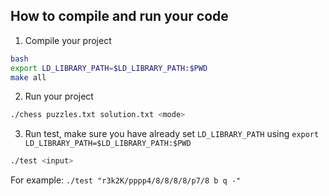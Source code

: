 ## How to compile and run your code
1. Compile your project  
```bash
bash
export LD_LIBRARY_PATH=$LD_LIBRARY_PATH:$PWD
make all
```
2. Run your project  
```bash
./chess puzzles.txt solution.txt <mode>
```

3. Run test, make sure you have already set `LD_LIBRARY_PATH` using `export LD_LIBRARY_PATH=$LD_LIBRARY_PATH:$PWD`
```bash
./test <input>
```
For example: `./test "r3k2K/pppp4/8/8/8/8/p7/8 b q -"`
